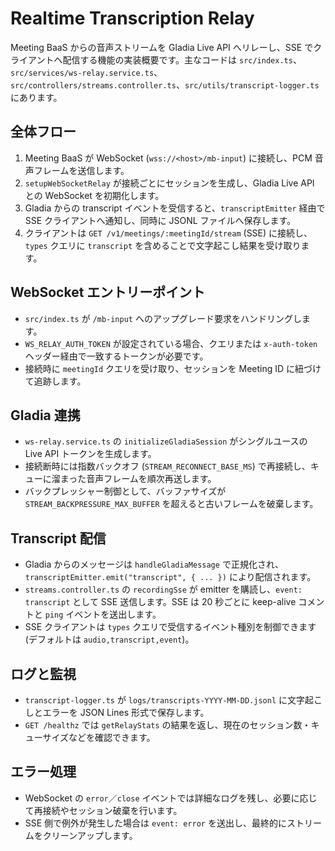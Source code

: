 # Realtime Transcription Relay

Meeting BaaS からの音声ストリームを Gladia Live API へリレーし、SSE でクライアントへ配信する機能の実装概要です。主なコードは `src/index.ts`、`src/services/ws-relay.service.ts`、`src/controllers/streams.controller.ts`、`src/utils/transcript-logger.ts` にあります。

## 全体フロー
1. Meeting BaaS が WebSocket (`wss://<host>/mb-input`) に接続し、PCM 音声フレームを送信します。
2. `setupWebSocketRelay` が接続ごとにセッションを生成し、Gladia Live API との WebSocket を初期化します。
3. Gladia からの transcript イベントを受信すると、`transcriptEmitter` 経由で SSE クライアントへ通知し、同時に JSONL ファイルへ保存します。
4. クライアントは `GET /v1/meetings/:meetingId/stream` (SSE) に接続し、`types` クエリに `transcript` を含めることで文字起こし結果を受け取ります。

## WebSocket エントリーポイント
- `src/index.ts` が `/mb-input` へのアップグレード要求をハンドリングします。
- `WS_RELAY_AUTH_TOKEN` が設定されている場合、クエリまたは `x-auth-token` ヘッダー経由で一致するトークンが必要です。
- 接続時に `meetingId` クエリを受け取り、セッションを Meeting ID に紐づけて追跡します。

## Gladia 連携
- `ws-relay.service.ts` の `initializeGladiaSession` がシングルユースの Live API トークンを生成します。
- 接続断時には指数バックオフ (`STREAM_RECONNECT_BASE_MS`) で再接続し、キューに溜まった音声フレームを順次再送します。
- バックプレッシャー制御として、バッファサイズが `STREAM_BACKPRESSURE_MAX_BUFFER` を超えると古いフレームを破棄します。

## Transcript 配信
- Gladia からのメッセージは `handleGladiaMessage` で正規化され、`transcriptEmitter.emit("transcript", { ... })` により配信されます。
- `streams.controller.ts` の `recordingSse` が emitter を購読し、`event: transcript` として SSE 送信します。SSE は 20 秒ごとに keep-alive コメントと `ping` イベントを送出します。
- SSE クライアントは `types` クエリで受信するイベント種別を制御できます (デフォルトは `audio,transcript,event`)。

## ログと監視
- `transcript-logger.ts` が `logs/transcripts-YYYY-MM-DD.jsonl` に文字起こしとエラーを JSON Lines 形式で保存します。
- `GET /healthz` では `getRelayStats` の結果を返し、現在のセッション数・キューサイズなどを確認できます。

## エラー処理
- WebSocket の `error`／`close` イベントでは詳細なログを残し、必要に応じて再接続やセッション破棄を行います。
- SSE 側で例外が発生した場合は `event: error` を送出し、最終的にストリームをクリーンアップします。
